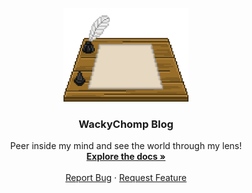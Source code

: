 
<!--
bundle install
	-install packages
bundle exec jekyll s
	-run on localhost
-->

</br>

<div align="center">
  <a href="https://github.com/WackyChomp/WackyChomp.github.io">
    <img src="./assets/img/pixel-writing.gif" alt="Logo" width="200" height="150">
  </a>

  <h3 align="center">WackyChomp Blog</h3>

  <p align="center">
    Peer inside my mind and see the world through my lens!
    <br />
    <a href="https://github.com/WackyChomp/WackyChomp.github.io"><strong>Explore the docs »</strong></a>
    <br />
    <br />
    <a href="https://github.com/WackyChomp/WackyChomp.github.io/issues">Report Bug</a>
    ·
    <a href="https://github.com/WackyChomp/WackyChomp.github.io/issues">Request Feature</a>
  </p>
</div>
